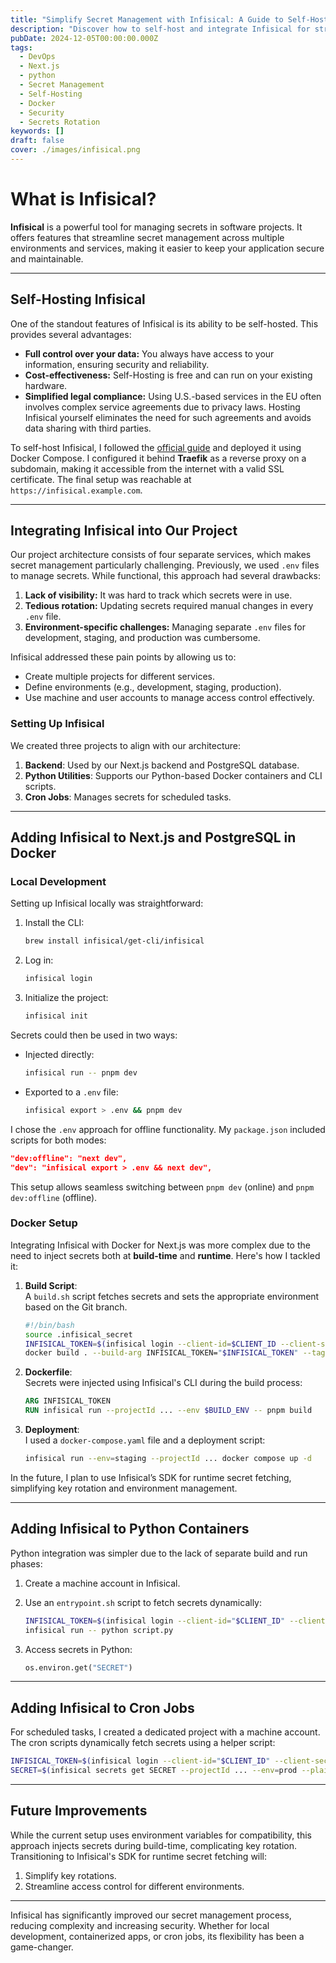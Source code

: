 ```yaml
---
title: "Simplify Secret Management with Infisical: A Guide to Self-Hosting and Integration"
description: "Discover how to self-host and integrate Infisical for streamlined secret management. This guide covers setup, Next.js and Python integration, multi-environment handling, and key rotation, helping you enhance security and simplify workflows across your projects."
pubDate: 2024-12-05T00:00:00.000Z
tags:
  - DevOps
  - Next.js
  - python
  - Secret Management
  - Self-Hosting
  - Docker
  - Security
  - Secrets Rotation
keywords: []
draft: false
cover: ./images/infisical.png
---
```


# What is Infisical?

**Infisical** is a powerful tool for managing secrets in software projects. It offers features that streamline secret management across multiple environments and services, making it easier to keep your application secure and maintainable.

---

## Self-Hosting Infisical

One of the standout features of Infisical is its ability to be self-hosted. This provides several advantages:

- **Full control over your data:** You always have access to your information, ensuring security and reliability.
- **Cost-effectiveness:** Self-Hosting is free and can run on your existing hardware.
- **Simplified legal compliance:** Using U.S.-based services in the EU often involves complex service agreements due to privacy laws. Hosting Infisical yourself eliminates the need for such agreements and avoids data sharing with third parties.

To self-host Infisical, I followed the [official guide](https://infisical.com/docs/self-hosting/deployment-options/docker-compose) and deployed it using Docker Compose. I configured it behind **Traefik** as a reverse proxy on a subdomain, making it accessible from the internet with a valid SSL certificate. The final setup was reachable at `https://infisical.example.com`.

---

## Integrating Infisical into Our Project

Our project architecture consists of four separate services, which makes secret management particularly challenging. Previously, we used `.env` files to manage secrets. While functional, this approach had several drawbacks:

1. **Lack of visibility:** It was hard to track which secrets were in use.
2. **Tedious rotation:** Updating secrets required manual changes in every `.env` file.
3. **Environment-specific challenges:** Managing separate `.env` files for development, staging, and production was cumbersome.

Infisical addressed these pain points by allowing us to:

- Create multiple projects for different services.
- Define environments (e.g., development, staging, production).
- Use machine and user accounts to manage access control effectively.

### Setting Up Infisical

We created three projects to align with our architecture:

1. **Backend**: Used by our Next.js backend and PostgreSQL database.
2. **Python Utilities**: Supports our Python-based Docker containers and CLI scripts.
3. **Cron Jobs**: Manages secrets for scheduled tasks.

---

## Adding Infisical to Next.js and PostgreSQL in Docker

### Local Development

Setting up Infisical locally was straightforward:

1. Install the CLI:

   ```bash
   brew install infisical/get-cli/infisical
   ```

2. Log in:

   ```bash
   infisical login
   ```

3. Initialize the project:
   ```bash
   infisical init
   ```

Secrets could then be used in two ways:

- Injected directly:
  ```bash
  infisical run -- pnpm dev
  ```
- Exported to a `.env` file:
  ```bash
  infisical export > .env && pnpm dev
  ```

I chose the `.env` approach for offline functionality. My `package.json` included scripts for both modes:

```json
"dev:offline": "next dev",
"dev": "infisical export > .env && next dev",
```

This setup allows seamless switching between `pnpm dev` (online) and `pnpm dev:offline` (offline).

### Docker Setup

Integrating Infisical with Docker for Next.js was more complex due to the need to inject secrets both at **build-time** and **runtime**. Here's how I tackled it:

1. **Build Script**:  
   A `build.sh` script fetches secrets and sets the appropriate environment based on the Git branch.

   ```bash
   #!/bin/bash
   source .infisical_secret
   INFISICAL_TOKEN=$(infisical login --client-id=$CLIENT_ID --client-secret=$CLIENT_SECRET --silent)
   docker build . --build-arg INFISICAL_TOKEN="$INFISICAL_TOKEN" --tag ...:"$CURRENT_BRANCH"
   ```

2. **Dockerfile**:  
   Secrets were injected using Infisical's CLI during the build process:

   ```Dockerfile
   ARG INFISICAL_TOKEN
   RUN infisical run --projectId ... --env $BUILD_ENV -- pnpm build
   ```

3. **Deployment**:  
   I used a `docker-compose.yaml` file and a deployment script:

   ```bash
   infisical run --env=staging --projectId ... docker compose up -d
   ```

In the future, I plan to use Infisical’s SDK for runtime secret fetching, simplifying key rotation and environment management.

---

## Adding Infisical to Python Containers

Python integration was simpler due to the lack of separate build and run phases:

1. Create a machine account in Infisical.
2. Use an `entrypoint.sh` script to fetch secrets dynamically:

   ```bash
   INFISICAL_TOKEN=$(infisical login --client-id="$CLIENT_ID" --client-secret="$CLIENT_SECRET" --silent)
   infisical run -- python script.py
   ```

3. Access secrets in Python:
   ```python
   os.environ.get("SECRET")
   ```

---

## Adding Infisical to Cron Jobs

For scheduled tasks, I created a dedicated project with a machine account. The cron scripts dynamically fetch secrets using a helper script:

```bash
INFISICAL_TOKEN=$(infisical login --client-id="$CLIENT_ID" --client-secret="$CLIENT_SECRET" --silent)
SECRET=$(infisical secrets get SECRET --projectId ... --env=prod --plain)
```

---

## Future Improvements

While the current setup uses environment variables for compatibility, this approach injects secrets during build-time, complicating key rotation. Transitioning to Infisical's SDK for runtime secret fetching will:

1. Simplify key rotations.
2. Streamline access control for different environments.

---

Infisical has significantly improved our secret management process, reducing complexity and increasing security. Whether for local development, containerized apps, or cron jobs, its flexibility has been a game-changer.
